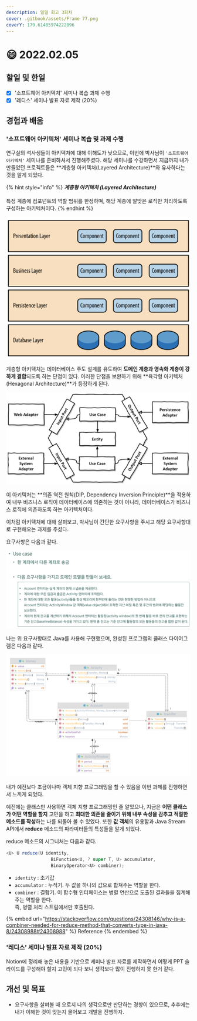 ```yaml
---
description: 일일 회고 3회차
cover: .gitbook/assets/Frame 77.png
coverY: 179.61485974222896
---
```


# 😄 2022.02.05

## 할일 및 한일

* [x] '소프트웨어 아키텍처' 세미나 복습  과제 수행
* [x] '레디스' 세미나 발표 자료 제작 (20%)

## 경험과 배움

### '소프트웨어 아키텍처' 세미나 복습 및 과제 수행

연구실의 석사생들이 아키텍처에 대해 이해도가 낮으므로, 이번에 박사님이 `'소프트웨어 아키텍처'` 세미나를 준비하셔서 진행해주셨다. 해당 세미나를 수강하면서 지금까지 내가 만들었던 프로젝트들은 **계층형 아키텍처(Layered Architecture)**와 유사하다는 것을 알게 되었다.

{% hint style="info" %}
_**계층형 아키텍처 (Layered Architecture)**_\
\
특정 계층에 컴포넌트의 역할 범위를 한정하며, 해당 계층에 알맞은 로직만 처리하도록 구성하는 아키텍처이다.
{% endhint %}

![계층형 아키텍처](<.gitbook/assets/Screen Shot 2022-02-05 at 3.55.36 PM.png>)



계층형 아키텍처는 데이터베이스 주도 설계를 유도하여 **도메인 계층과 영속화 계층이 강하게 결합**되도록 하는 단점이 있다. 이러한 단점을 보완하기 위해 **육각형 아키텍처(Hexagonal Architecture)**가 등장하게 된다.



![육각형 아키텍처 (Hexagonal Architecture)](<.gitbook/assets/Screen Shot 2022-02-05 at 4.08.00 PM.png>)



이 아키텍처는 **의존 역전 원칙(DIP, Dependency Inversion Principle)**을 적용하여 내부 비즈니스 로직이 데이터베이스에 의존하는 것이 아니라, 데이터베이스가 비즈니스 로직에 의존하도록 하는 아키텍처이다.



이처럼 아키텍처에 대해 살펴보고, 박사님이 간단한 요구사항을 주시고 해당 요구사항대로 구현해오는 과제를 주셨다.

요구사항은 다음과 같다.

![과제의 요구사항](<.gitbook/assets/Screen Shot 2022-02-05 at 4.18.33 PM.png>)



나는 위 요구사항대로 Java를 사용해 구현했으며, 완성된 프로그램의 클래스 다이어그램은 다음과 같다.

![Class Diagram](.gitbook/assets/domain.png)



내가 예전보다 조금이나마 객체 지향 프로그래밍을 할 수 있음을 이번 과제를 진행하면서 느끼게 되었다.

예전에는 클래스만 사용하면 객체 지향 프로그래밍인 줄 알았으나, 지금은 **어떤 클래스가 어떤 역할을 할지** 고민을 하고 **최대한 의존을 줄이기 위해 내부 속성을 감추고 적절한 메소드를 작성**하는 나를 되돌아 볼 수 있었다. 또한 **값 객체**의 유용함과 Java Stream API에서 **reduce** 메소드의 파라미터들의 특성들을 알게 되었다.



reduce 메소드의 시그니처는 다음과 같다.

```java
<U> U reduce(U identity,
                 BiFunction<U, ? super T, U> accumulator,
                 BinaryOperator<U> combiner);
```

* `identity` : 초기값
* `accumulator` : 누적기. 두 값을 하나의 값으로 합쳐주는 역할을 한다.
* `combiner` : 결합기. 이 함수형 인터페이스는 병렬 연산으로 도출된 결과들을 집계해주는 역할을 한다. \
  즉, 병렬 처리 스트림에서만 호출된다.

{% embed url="https://stackoverflow.com/questions/24308146/why-is-a-combiner-needed-for-reduce-method-that-converts-type-in-java-8/24308988#24308988" %}
Reference
{% endembed %}



### '레디스' 세미나 발표 자료 제작 (20%)

Notion에 정리해 놓은 내용을 기반으로 세미나 발표 자료를 제작하면서 어떻게 PPT 슬라이드를 구성해야 할지 고민이 되다 보니 생각보다 많이 진행하지 못 한거 같다.



## 개선 및 목표

* 요구사항을 살펴볼 때 오로지 나의 생각으로만 판단하는 경향이 있으므로, 추후에는 내가 이해한 것이 맞는지 물어보고 개발을 진행하자.

